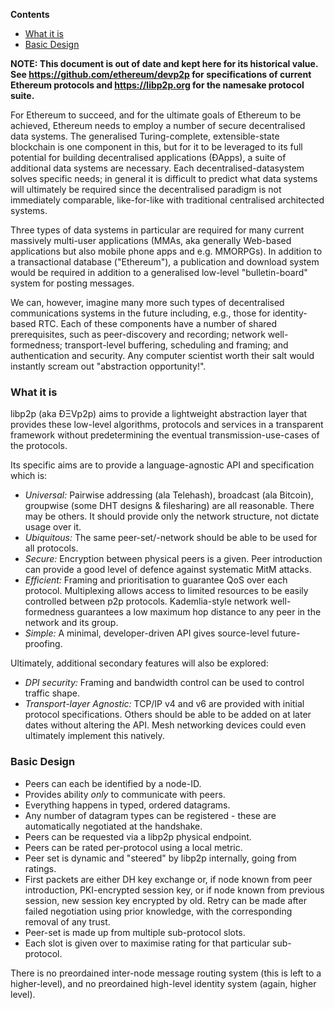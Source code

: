 <!-- START doctoc generated TOC please keep comment here to allow auto update -->
<!-- DON'T EDIT THIS SECTION, INSTEAD RE-RUN doctoc TO UPDATE -->
**Contents**

- [What it is](#what-it-is)
- [Basic Design](#basic-design)

<!-- END doctoc generated TOC please keep comment here to allow auto update -->

**NOTE: This document is out of date and kept here for its historical value. See https://github.com/ethereum/devp2p for specifications of current Ethereum protocols and https://libp2p.org for the namesake protocol suite.**

For Ethereum to succeed, and for the ultimate goals of Ethereum to be achieved, Ethereum needs to employ a number of secure decentralised data systems. The generalised Turing-complete, extensible-state blockchain is one component in this, but for it to be leveraged to its full potential for building decentralised applications (ÐApps), a suite of additional data systems are necessary. Each decentralised-datasystem solves specific needs; in general it is difficult to predict what data systems will ultimately be required since the decentralised paradigm is not immediately comparable, like-for-like with traditional centralised architected systems.

Three types of data systems in particular are required for many current massively multi-user applications (MMAs, aka generally Web-based applications but also mobile phone apps and e.g. MMORPGs). In addition to a transactional database ("Ethereum"), a publication and download system would be required in addition to a generalised low-level "bulletin-board" system for posting messages.

We can, however, imagine many more such types of decentralised communications systems in the future including, e.g., those for identity-based RTC. Each of these components have a number of shared prerequisites, such as peer-discovery and recording; network well-formedness; transport-level buffering, scheduling and framing; and authentication and security. Any computer scientist worth their salt would instantly scream out "abstraction opportunity!".

### What it is

libp2p (aka ÐΞVp2p) aims to provide a lightweight abstraction layer that provides these low-level algorithms, protocols and services in a transparent framework without predetermining the eventual transmission-use-cases of the protocols.

Its specific aims are to provide a language-agnostic API and specification which is:
- *Universal:* Pairwise addressing (ala Telehash), broadcast (ala Bitcoin), groupwise (some DHT designs & filesharing) are all reasonable. There may be others. It should provide only the network structure, not dictate usage over it.
- *Ubiquitous:* The same peer-set/-network should be able to be used for all protocols.
- *Secure:* Encryption between physical peers is a given. Peer introduction can provide a good level of defence against systematic MitM attacks.
- *Efficient:* Framing and prioritisation to guarantee QoS over each protocol. Multiplexing allows access to limited resources to be easily controlled between p2p protocols. Kademlia-style network well-formedness guarantees a low maximum hop distance to any peer in the network and its group.
- *Simple:* A minimal, developer-driven API gives source-level future-proofing.

Ultimately, additional secondary features will also be explored:
- *DPI security:* Framing and bandwidth control can be used to control traffic shape.
- *Transport-layer Agnostic:* TCP/IP v4 and v6 are provided with initial protocol specifications. Others should be able to be added on at later dates without altering the API. Mesh networking devices could even ultimately implement this natively.

### Basic Design

- Peers can each be identified by a node-ID.
- Provides ability *only* to communicate with peers.
- Everything happens in typed, ordered datagrams.
- Any number of datagram types can be registered - these are automatically negotiated at the handshake.
- Peers can be requested via a libp2p physical endpoint.
- Peers can be rated per-protocol using a local metric.
- Peer set is dynamic and "steered" by libp2p internally, going from ratings.
- First packets are either DH key exchange or, if node known from peer introduction, PKI-encrypted session key, or if node known from previous session, new session key encrypted by old. Retry can be made after failed negotiation using prior knowledge, with the corresponding removal of any trust.
- Peer-set is made up from multiple sub-protocol slots.
- Each slot is given over to maximise rating for that particular sub-protocol.

There is no preordained inter-node message routing system (this is left to a higher-level), and no preordained high-level identity system (again, higher level).
